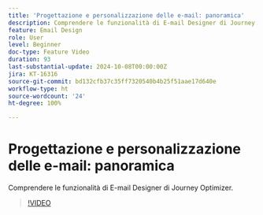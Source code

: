 ```yaml
---
title: 'Progettazione e personalizzazione delle e-mail: panoramica'
description: Comprendere le funzionalità di E-mail Designer di Journey Optimizer.
feature: Email Design
role: User
level: Beginner
doc-type: Feature Video
duration: 93
last-substantial-update: 2024-10-08T00:00:00Z
jira: KT-16316
source-git-commit: bd132cfb37c35ff7320540b4b25f51aae17d640e
workflow-type: ht
source-wordcount: '24'
ht-degree: 100%

---
```



# Progettazione e personalizzazione delle e-mail: panoramica

Comprendere le funzionalità di E-mail Designer di Journey Optimizer.

>[!VIDEO](https://video.tv.adobe.com/v/3432676/?learn=on)
